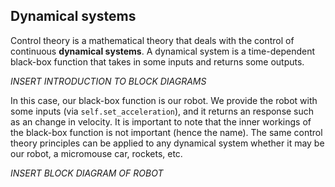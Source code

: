## Dynamical systems


Control theory is a mathematical theory that deals with the control of continuous **dynamical systems**. A dynamical system is a time-dependent black-box function that takes in some inputs and returns some outputs.

*INSERT INTRODUCTION TO BLOCK DIAGRAMS*


In this case, our black-box function is our robot. We provide the robot with some inputs (via `self.set_acceleration`), and it returns an response such as an change in velocity. It is important to note that the inner workings of the black-box function is not important (hence the name). The same control theory principles can be applied to any dynamical system whether it may be our robot, a micromouse car, rockets, etc.

*INSERT BLOCK DIAGRAM OF ROBOT*
